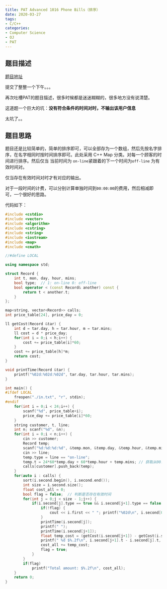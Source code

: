 ```yaml
---
title: PAT Advanced 1016 Phone Bills（排序）
date: 2020-03-27
tags:
- C/C++
categories:
- Computer Science
- OJ
- PAT
---
```


## 题目描述

[题目地址](https://pintia.cn/problem-sets/994805342720868352/problems/994805493648703488)

提交了整整一个下午。。。

再次吐槽PAT的题目描述，很多时候都是迷迷糊糊的，很多地方没有说清楚。

这道题一个巨大的坑：**没有符合条件的时间对时，不输出该用户信息**

太坑了。。

<!-- more -->

## 题目思路

题目还是比较简单的，简单的排序即可，可以全部存为一个数组，然后先按名字排序，在名字相同时按时间排序即可。此处采用 C++ Map 分类。对每一个顾客的时间进行排序。然后仅当 当前时间为 `on-line`紧跟着的下一个时间为`off-line` 为有效时间对。

仅当存在有效时间对时才有对应的输出。

对于一段时间的计费，可以分别计算单独时间到`00:00:00`的费用，然后相减即可，一个很好的思路。

代码如下：

```c++
#include <cstdio>
#include <vector>
#include <algorithm>
#include <cstring>
#include <string>
#include <iostream>
#include <map>
#include <cmath>

//#define LOCAL

using namespace std;

struct Record {
    int t, mon, day, hour, mins;
    bool type;  // 1: on-line 0: off-line
    bool operator < (const Record& another) const {
        return t < another.t;
    }
};

map<string, vector<Record>> calls;
int price_table[24], price_day = 0;

ll getCost(Record &tar) {
    int d = tar.day, h = tar.hour, m = tar.mins;
    ll cost = d * price_day;
    for(int i = 0;i < h;i++) {
        cost += price_table[i]*60;
    }
    cost += price_table[h]*m;
    return cost;
}

void printTime(Record &tar) {
    printf("%02d:%02d:%02d", tar.day, tar.hour, tar.mins);
}

int main() {
#ifdef LOCAL
    freopen("./in.txt", "r", stdin);
#endif
    for(int i = 0;i < 24;i++) {
        scanf("%d", price_table+i);
        price_day += price_table[i]*60;
    }
    string customer, t, line;
    int n; scanf("%d", &n);
    for(int i = 0;i < n;i++) {
        cin >> customer;
        Record temp;
        scanf("%d:%d:%d:%d", &temp.mon, &temp.day, &temp.hour, &temp.mins);
        cin >> line;
        temp.type = line == "on-line";
        temp.t = 24*60*temp.day + 60*temp.hour + temp.mins; // 获取从00:00:00到此的分钟数
        calls[customer].push_back(temp);
    }
    for(auto i : calls) {
        sort(i.second.begin(), i.second.end());
        int size = i.second.size();
        float cost_all = 0;
        bool flag = false;  // 判断是否存在有效时间
        for(int j = 0;j < size - 1;j++) {
            if(i.second[j].type == true && i.second[j+1].type == false) {
                if(!flag) {
                    cout << i.first << " "; printf("%02d\n", i.second[0].mon);
                }
                printTime(i.second[j]);
                printf(" ");
                printTime(i.second[j+1]);
                float temp_cost = (getCost(i.second[j+1]) - getCost(i.second[j]))/100.0;
                printf(" %d $%.2f\n", i.second[j+1].t - i.second[j].t, temp_cost);
                cost_all += temp_cost;
                flag = true;
            }
        }
        if(flag)
            printf("Total amount: $%.2f\n", cost_all);
    }
    return 0;
}
```

